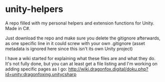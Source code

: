 # unity-helpers
A repo filled with my personal helpers and extension functions for Unity.  Made in C#.

Just download the repo and make sure you delete the gitignore afterwards, as one specific line in it could screw with your own .gitignore (asset metadata is ignored here since this isn't its own Unity project)

I have a wiki started for explaining what these files are and what they do.  It's not fully done, but you can at least get a file listing and I'm working on adding specific pages as I go: http://wiki.dragonfox.digital/doku.php?id=unity:dragonfoxing.unitycsharp
